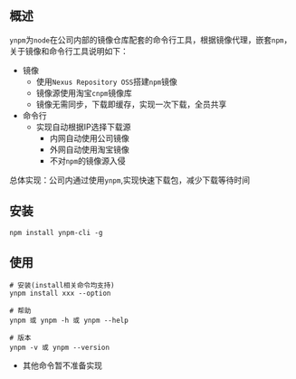 ## 概述

`ynpm`为`node`在公司内部的镜像仓库配套的命令行工具，根据镜像代理，嵌套`npm`，关于镜像和命令行工具说明如下：

- 镜像
  - 使用`Nexus Repository OSS`搭建`npm`镜像
  - 镜像源使用淘宝`cnpm`镜像库
  - 镜像无需同步，下载即缓存，实现一次下载，全员共享
- 命令行
  - 实现自动根据IP选择下载源
    - 内网自动使用公司镜像
    - 外网自动使用淘宝镜像
    - 不对`npm`的镜像源入侵

总体实现：公司内通过使用`ynpm`,实现快速下载包，减少下载等待时间

## 安装

```
npm install ynpm-cli -g
```



## 使用

```
# 安装(install相关命令均支持)
ynpm install xxx --option

# 帮助
ynpm 或 ynpm -h 或 ynpm --help

# 版本
ynpm -v 或 ynpm --version
```

- 其他命令暂不准备实现
